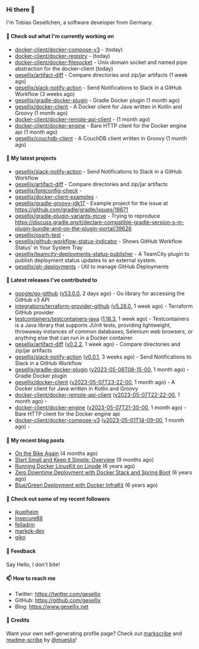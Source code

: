 ### Hi there 👋

I'm Tobias Gesellchen, a software developer from Germany.

#### 👷 Check out what I'm currently working on

- [docker-client/docker-compose-v3](https://github.com/docker-client/docker-compose-v3) -  (today)
- [docker-client/docker-registry](https://github.com/docker-client/docker-registry) -  (today)
- [docker-client/docker-filesocket](https://github.com/docker-client/docker-filesocket) - Unix domain socket and named pipe abstraction for the docker-client (today)
- [gesellix/artifact-diff](https://github.com/gesellix/artifact-diff) - Compare directories and zip/jar artifacts (1 week ago)
- [gesellix/slack-notify-action](https://github.com/gesellix/slack-notify-action) - Send Notifications to Slack in a GitHub Workflow (3 weeks ago)
- [gesellix/gradle-docker-plugin](https://github.com/gesellix/gradle-docker-plugin) - Gradle Docker plugin (1 month ago)
- [gesellix/docker-client](https://github.com/gesellix/docker-client) - A Docker client for Java written in Kotlin and Groovy (1 month ago)
- [docker-client/docker-remote-api-client](https://github.com/docker-client/docker-remote-api-client) -  (1 month ago)
- [docker-client/docker-engine](https://github.com/docker-client/docker-engine) - Bare HTTP client for the Docker engine api (1 month ago)
- [gesellix/couchdb-client](https://github.com/gesellix/couchdb-client) - A CouchDB client written in Groovy (1 month ago)

#### 🌱 My latest projects

- [gesellix/slack-notify-action](https://github.com/gesellix/slack-notify-action) - Send Notifications to Slack in a GitHub Workflow
- [gesellix/artifact-diff](https://github.com/gesellix/artifact-diff) - Compare directories and zip/jar artifacts
- [gesellix/fontconfig-check](https://github.com/gesellix/fontconfig-check) - 
- [gesellix/docker-client-examples](https://github.com/gesellix/docker-client-examples) - 
- [gesellix/gradle-groovy-jdk17](https://github.com/gesellix/gradle-groovy-jdk17) - Example project for the issue at https://github.com/gradle/gradle/issues/18671
- [gesellix/gradle-plugin-variants-mcve](https://github.com/gesellix/gradle-plugin-variants-mcve) - Trying to reproduce https://discuss.gradle.org/t/declare-compatible-gradle-version-s-in-plugin-bundle-and-on-the-plugin-portal/39626
- [gesellix/ossrh-test](https://github.com/gesellix/ossrh-test) - 
- [gesellix/github-workflow-status-indicator](https://github.com/gesellix/github-workflow-status-indicator) - Shows GitHub Workflow Status&#39; in Your System Tray
- [gesellix/teamcity-deployments-status-publisher](https://github.com/gesellix/teamcity-deployments-status-publisher) - A TeamCity plugin to publish deployment status updates to an external system.
- [gesellix/gh-deployments](https://github.com/gesellix/gh-deployments) - Util to manage GitHub Deployments

#### 🔭 Latest releases I've contributed to

- [google/go-github](https://github.com/google/go-github) ([v53.0.0](https://github.com/google/go-github/releases/tag/v53.0.0), 2 days ago) - Go library for accessing the GitHub v3 API
- [integrations/terraform-provider-github](https://github.com/integrations/terraform-provider-github) ([v5.26.0](https://github.com/integrations/terraform-provider-github/releases/tag/v5.26.0), 1 week ago) - Terraform GitHub provider
- [testcontainers/testcontainers-java](https://github.com/testcontainers/testcontainers-java) ([1.18.3](https://github.com/testcontainers/testcontainers-java/releases/tag/1.18.3), 1 week ago) - Testcontainers is a Java library that supports JUnit tests, providing lightweight, throwaway instances of common databases, Selenium web browsers, or anything else that can run in a Docker container.
- [gesellix/artifact-diff](https://github.com/gesellix/artifact-diff) ([v0.2.2](https://github.com/gesellix/artifact-diff/releases/tag/v0.2.2), 1 week ago) - Compare directories and zip/jar artifacts
- [gesellix/slack-notify-action](https://github.com/gesellix/slack-notify-action) ([v0.0.1](https://github.com/gesellix/slack-notify-action/releases/tag/v0.0.1), 3 weeks ago) - Send Notifications to Slack in a GitHub Workflow
- [gesellix/gradle-docker-plugin](https://github.com/gesellix/gradle-docker-plugin) ([v2023-05-08T08-15-00](https://github.com/gesellix/gradle-docker-plugin/releases/tag/v2023-05-08T08-15-00), 1 month ago) - Gradle Docker plugin
- [gesellix/docker-client](https://github.com/gesellix/docker-client) ([v2023-05-07T23-22-00](https://github.com/gesellix/docker-client/releases/tag/v2023-05-07T23-22-00), 1 month ago) - A Docker client for Java written in Kotlin and Groovy
- [docker-client/docker-remote-api-client](https://github.com/docker-client/docker-remote-api-client) ([v2023-05-07T22-22-00](https://github.com/docker-client/docker-remote-api-client/releases/tag/v2023-05-07T22-22-00), 1 month ago) - 
- [docker-client/docker-engine](https://github.com/docker-client/docker-engine) ([v2023-05-07T21-30-00](https://github.com/docker-client/docker-engine/releases/tag/v2023-05-07T21-30-00), 1 month ago) - Bare HTTP client for the Docker engine api
- [docker-client/docker-compose-v3](https://github.com/docker-client/docker-compose-v3) ([v2023-05-01T14-09-00](https://github.com/docker-client/docker-compose-v3/releases/tag/v2023-05-01T14-09-00), 1 month ago) - 

#### 📜 My recent blog posts

- [On the Bike Again](https://www.gesellix.net/post/on-the-bike-again/) (4 months ago)
- [Start Small and Keep it Simple: Overview](https://www.gesellix.net/post/start-small-keep-it-simple-overview/) (9 months ago)
- [Running Docker LinuxKit on Linode](https://www.gesellix.net/post/running-docker-linuxkit-on-linode/) (6 years ago)
- [Zero Downtime Deployment with Docker Stack and Spring Boot](https://www.gesellix.net/post/zero-downtime-deployment-with-docker-stack-and-spring-boot/) (6 years ago)
- [Blue/Green Deployment with Docker InfraKit](https://www.gesellix.net/post/blue-green-deployment-with-docker-infrakit/) (6 years ago)



#### 👯 Check out some of my recent followers

- [jkuelheim](https://github.com/jkuelheim)
- [Insecure88](https://github.com/Insecure88)
- [felladrin](https://github.com/felladrin)
- [markok-dev](https://github.com/markok-dev)
- [giko](https://github.com/giko)

#### 💬 Feedback

Say Hello, I don't bite!

#### 📫 How to reach me

- Twitter: https://twitter.com/gesellix
- GitHub: https://github.com/gesellix
- Blog: https://www.gesellix.net

#### 🙇 Credits

Want your own self-generating profile page? Check out [markscribe](https://github.com/muesli/markscribe)
and [readme-scribe](https://github.com/muesli/readme-scribe) by [@mueslix](https://twitter.com/mueslix)!

